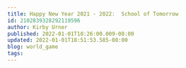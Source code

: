 ```yaml
---
title: Happy New Year 2021 - 2022:  School of Tomorrow
id: 2102839328292119596
author: Kirby Urner
published: 2022-01-01T18:26:00.009-08:00
updated: 2022-01-01T18:51:53.585-08:00
blog: world_game
tags: 
---
```


